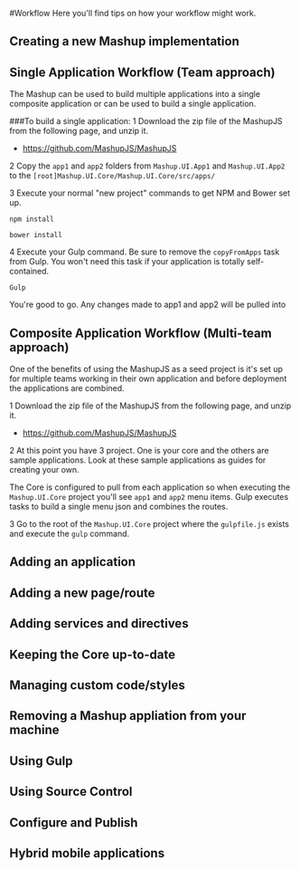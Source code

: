 #Workflow
Here you'll find tips on how your workflow might work.

## Creating a new Mashup implementation



## Single Application Workflow (Team approach)
The Mashup can be used to build multiple applications into a single composite application or can be used to build a single application.

###To build a single application:
1 Download the zip file of the MashupJS from the following page, and unzip it.
- https://github.com/MashupJS/MashupJS

2 Copy the `app1` and `app2` folders from `Mashup.UI.App1` and `Mashup.UI.App2` to the `[root]Mashup.UI.Core/Mashup.UI.Core/src/apps/`

3 Execute your normal "new project" commands to get NPM and Bower set up.

    npm install

    bower install

4 Execute your Gulp command.  Be sure to remove the `copyFromApps` task from Gulp.  You won't need this task if your application is totally self-contained.

    Gulp

You're good to go.  Any changes made to app1 and app2 will be pulled into 

## Composite Application Workflow (Multi-team approach)
One of the benefits of using the MashupJS as a seed project is it's set up for multiple teams working in their own application and before deployment the applications are combined.

1 Download the zip file of the MashupJS from the following page, and unzip it.
- https://github.com/MashupJS/MashupJS

2 At this point you have 3 project.  One is your core and the others are sample applications.  Look at these sample applications as guides for creating your own.

The Core is configured to pull from each application so when executing the `Mashup.UI.Core` project you'll see `app1` and `app2` menu items.  Gulp executes tasks to build a single menu json and combines the routes.

3 Go to the root of the `Mashup.UI.Core` project where the `gulpfile.js` exists and execute the `gulp` command.


## Adding an application



## Adding a new page/route



## Adding services and directives



## Keeping the Core up-to-date



## Managing custom code/styles



## Removing a Mashup appliation from your machine



## Using Gulp



## Using Source Control



## Configure and Publish



## Hybrid mobile applications



